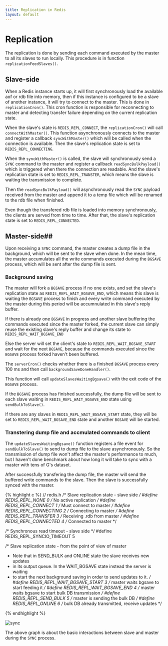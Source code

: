 ```yaml
---
title: Replication in Redis
layout: default
---
```


# Replication #
The replication is done by sending each command executed by the master to
all its slaves to run locally. This procedure is in function
`replicationFeedSlaves()`. 

## Slave-side ##

When a Redis instance starts up, it will first synchronously load the available
aof or rdb file into memory, then if this instance is configured to be a
slave of another instance, it will try to connect to the master. This
is done in `replicationCron()`. This cron function is responsible for
reconnecting to master and detecting transfer failure depending on the
current replication state.

When the slave's state is `REDIS_REPL_CONNECT`, the
`replicationCron()` will call `connectWithMaster()`. This function
asynchronously connects to the master and register a callback
`syncWithMaster()` which will be called when the connection is
available. Then the slave's replication state is set to
`REDIS_REPL_CONNECTING`.

When the `syncWithMaster()` is called, the slave will
synchronously send a `SYNC` command to the master and register a
callback `readSyncBulkPayload()` which is triggered when there the
connection are readable. And the slave's replication state is set to
`REDIS_REPL_TRANSTER`, which means the slave is waiting the
transmission to complete.

Then the `readSyncBulkPayload()` will asynchronously read the `SYNC`
payload received from the master and append it to a temp file which
will be renamed to the rdb file when finished. 

Even though the transfered rdb file is loaded into memory
synchronously, the clients are served from time to time. After that,
the slave's replication state is set to `REDIS_REPL_CONNECTED`.


## Master-side##
Upon receiving a `SYNC` command,
the master creates a dump file in the background, which will be sent to
the slave when done. In the mean time, the master accumulates all the
write commands executed during the `BGSAVE` process,
which will be sent after the dump file is sent. 

### Background saving ###
The master will fork a `BGSAVE`
process if no one exists, and set the slave's replication state as 
`REDIS_REPL_WAIT_BGSAVE_END`, which means this slave is waiting the
`BGSAVE` process to finish and 
every write command executed by the master during this period will be
accumnulated in this slave's reply buffer.
 
If there is already one `BGSAVE` in progress
and another slave buffering the commands executed since the master forked,
the current slave can simply reuse the existing slave's
reply buffer and change its state to `REDIS_REPL_WAIT_BGSAVE_END`

Else the server will set the client's state to
`REDIS_REPL_WAIT_BGSAVE_START` and wait for the next `BGSAVE`, because
the commands executed since the `BGSAVE` process forked haven't been
buffered.

The `serverCron()` checks whether there is a finished `BGSAVE` process
every 100 ms and then call `backgroundSaveDoneHandler()`.

This function will call `updateSlavesWaitingBgsave()` with the exit code of
the `BGSAVE` process. 

If the `BGSAVE` process has finished successfully, the dump file will
be sent to each slave waiting in `REDIS_REPL_WAIT_BGSAVE_END` state
using `sendBulkToSlave()`.

If there are any slaves in `REDIS_REPL_WAIT_BGSAVE_START` state, they
will be set to `REDIS_REPL_WAIT_BGSAVE_END` state and another `BGSAVE` will be
started.

### Transtering dump file and accmulated commands to client ###
The `updateSlavesWaitingBgsave()` function registers a file event for 
`sendBulkToSlave()` to send to dump file to the slave asynchronously. 
So the transmission of dump file won't affect the master's performance
to much, but I haven't done benchmark about how long it will take to
sync with a master with tens of G's dataset.

After successfully transfering the dump file, the master
will send the buffered write commands to the slave. Then the slave is
successfully synced with the master.

{% highlight c %}
// redis.h
/* Slave replication state - slave side */
#define REDIS_REPL_NONE 0 /* No active replication */
#define REDIS_REPL_CONNECT 1 /* Must connect to master */
#define REDIS_REPL_CONNECTING 2 /* Connecting to master */
#define REDIS_REPL_TRANSFER 3 /* Receiving .rdb from master */
#define REDIS_REPL_CONNECTED 4 /* Connected to master */

/* Synchronous read timeout - slave side */
#define REDIS_REPL_SYNCIO_TIMEOUT 5

/* Slave replication state - from the point of view of master
 * Note that in SEND_BULK and ONLINE state the slave receives new updates
 * in its output queue. In the WAIT_BGSAVE state instead the server is waiting
 * to start the next background saving in order to send updates to it. */
#define REDIS_REPL_WAIT_BGSAVE_START 3 /* master waits bgsave to start feeding it */
#define REDIS_REPL_WAIT_BGSAVE_END 4 /* master waits bgsave to start bulk DB transmission */
#define REDIS_REPL_SEND_BULK 5 /* master is sending the bulk DB */
#define REDIS_REPL_ONLINE 6 /* bulk DB already transmitted, receive updates */

{% endhighlight %}

![sync](/assets/redis/sync.png)

The above graph is about the basic interactions between slave and
master during the `SYNC` process.



